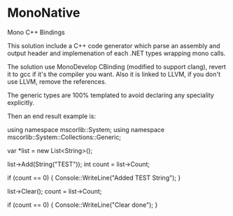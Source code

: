 MonoNative
==========

Mono C++ Bindings


This solution include a C++ code generator which parse an assembly and output header and implemenation of each .NET types wrapping mono calls.

The solution use MonoDevelop CBinding (modified to support clang), revert it to gcc if it's the compiler you want.
Also it is linked to LLVM, if you don't use LLVM, remove the references.

The generic types are 100% templated to avoid declaring any speciality explicitly.

Then an end result example is:


using namespace mscorlib::System;
using namespace mscorlib::System::Collections::Generic;

var *list = new List&lt;String&gt;();

list->Add(String("TEST"));
int count = list->Count;

if (count == 0)
{
   Console::WriteLine("Added TEST String");
}

list->Clear();
count = list->Count;

if (count == 0)
{
   Console::WriteLine("Clear done");
}

